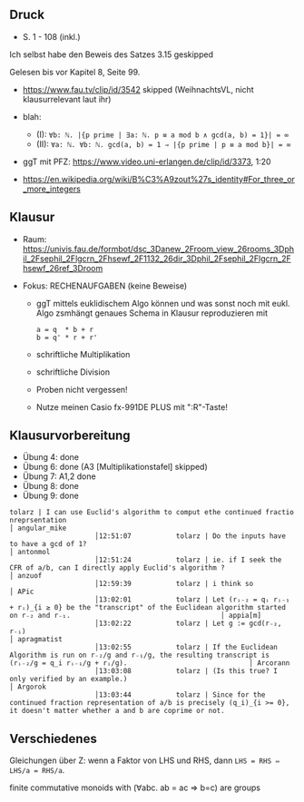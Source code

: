 ## Druck

- S. 1 - 108 (inkl.)

Ich selbst habe den Beweis des Satzes 3.15 geskipped

Gelesen bis vor Kapitel 8, Seite 99.

- <https://www.fau.tv/clip/id/3542> skipped (WeihnachtsVL, nicht klausurrelevant laut ihr)

- blah:
  - (I): `∀b: ℕ. |{p prime | ∃a: ℕ. p ≡ a mod b ∧ gcd(a, b) = 1}| = ∞`
  - (II): `∀a: ℕ. ∀b: ℕ. gcd(a, b) = 1 ⇒ |{p prime | p ≡ a mod b}| = ∞`

- ggT mit PFZ: <https://www.video.uni-erlangen.de/clip/id/3373>, 1:20
- <https://en.wikipedia.org/wiki/B%C3%A9zout%27s_identity#For_three_or_more_integers>


## Klausur

  - Raum: <https://univis.fau.de/formbot/dsc_3Danew_2Froom_view_26rooms_3Dphil_2Fsephil_2Flgcrn_2Fhsewf_2F1132_26dir_3Dphil_2Fsephil_2Flgcrn_2Fhsewf_26ref_3Droom>

  - Fokus: RECHENAUFGABEN (keine Beweise)
	- ggT mittels euklidischem Algo können und was sonst noch mit eukl. Algo zsmhängt
	  genaues Schema in Klausur reproduzieren mit
	  
      ```
      a = q  * b + r
      b = q' * r + r'
      ```
	- schriftliche Multiplikation
	- schriftliche Division
	- Proben nicht vergessen!
	- Nutze meinen Casio fx-991DE PLUS mit ":R"-Taste!

## Klausurvorbereitung

- Übung 4: done
- Übung 6: done (A3 \[Multiplikationstafel\] skipped)
- Übung 7: A1,2 done
- Übung 8: done
- Übung 9: done

```
tolarz | I can use Euclid's algorithm to comput ethe continued fractio nreprsentation                                                                 │ angular_mike
                     │12:51:07           tolarz | Do the inputs have to have a gcd of 1?                                                                                                       │ antonmol
                     │12:51:24           tolarz | ie. if I seek the CFR of a/b, can I directly apply Euclid's algorithm ?                                                                      │ anzuof
                     │12:59:39           tolarz | i think so                                                                                                                                   │ APic
                     │13:02:01           tolarz | Let (rᵢ₋₂ = qᵢ rᵢ₋₁ + rᵢ)_{i ≥ 0} be the "transcript" of the Euclidean algorithm started on r₋₂ and r₋₁.                                     │ appia[m]
                     │13:02:22           tolarz | Let g := gcd(r₋₂, r₋₁)                                                                                                                       │ apragmatist
                     │13:02:55           tolarz | If the Euclidean Algorithm is run on r₋₂/g and r₋₁/g, the resulting transcript is (rᵢ₋₂/g = q_i rᵢ₋₁/g + rᵢ/g).                              │ Arcorann
                     │13:03:08           tolarz | (Is this true? I only verified by an example.)                                                                                               │ Argorok
                     │13:03:44           tolarz | Since for the continued fraction representation of a/b is precisely (q_i)_{i >= 0}, it doesn't matter whether a and b are coprime or not.
```

## Verschiedenes

Gleichungen über Z: wenn a Faktor von LHS und RHS, dann `LHS = RHS ⇔ LHS/a = RHS/a`.

finite commutative monoids with (∀abc. ab = ac => b=c) are groups